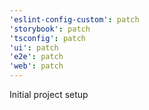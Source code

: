```yaml
---
'eslint-config-custom': patch
'storybook': patch
'tsconfig': patch
'ui': patch
'e2e': patch
'web': patch
---
```


Initial project setup

